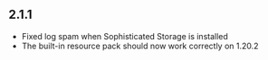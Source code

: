## 2.1.1
- Fixed log spam when Sophisticated Storage is installed
- The built-in resource pack should now work correctly on 1.20.2